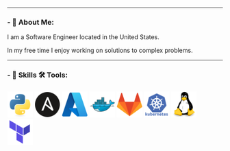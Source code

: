 -------------------------------------------------

### - :blue_book: About Me:
I am a Software Engineer located in the United States. 

In my free time I enjoy working on solutions to complex problems.

--------------------------------------------------------------------------

### - 🦾 Skills 🛠️ Tools:
### <img src="https://github.com/DanteSellers/images/blob/main/python.svg" width=60>  <img src="https://github.com/DanteSellers/images/blob/main/ansible.svg" width=60>  <img src="https://github.com/DanteSellers/images/blob/main/azure.svg" width=60> <img src="https://github.com/DanteSellers/images/blob/main/docker.svg" width=60> <img src="https://github.com/DanteSellers/images/blob/main/gitlab.svg" width=60> <img src="https://github.com/DanteSellers/images/blob/main/k8s.svg" width=60> <img src="https://github.com/DanteSellers/images/blob/main/linux.svg" width=60> <img src="https://github.com/DanteSellers/images/blob/main/terraform.svg" width=60>
